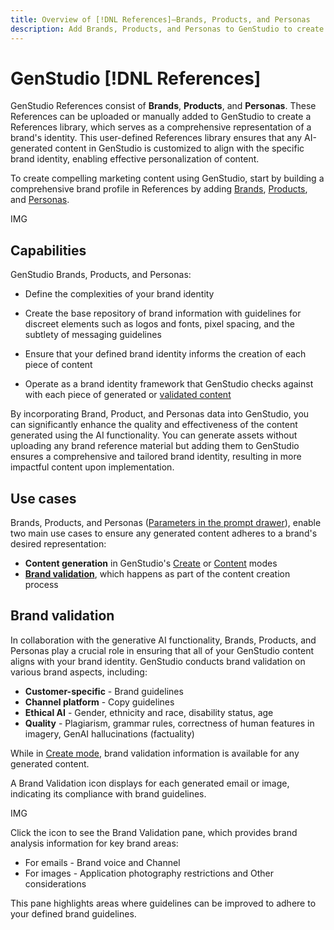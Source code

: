 ```yaml
---
title: Overview of [!DNL References]—Brands, Products, and Personas
description: Add Brands, Products, and Personas to GenStudio to create a comprehensive brand profile that includes all aspects of a brand's representation.
---
```


# GenStudio [!DNL References]

GenStudio References consist of **Brands**, **Products**, and **Personas**. These References can be uploaded or manually added to GenStudio to create a References library, which serves as a comprehensive representation of a brand's identity. This user-defined References library ensures that any AI-generated content in GenStudio is customized to align with the specific brand identity, enabling effective personalization of content.

To create compelling marketing content using GenStudio, start by building a comprehensive brand profile in References by adding [Brands](/help/user-guide/references/brands.md), [Products](/help/user-guide/references/products.md), and [Personas](/help/user-guide/references/personas.md).

IMG

## Capabilities

GenStudio Brands, Products, and Personas:

* Define the complexities of your brand identity

* Create the base repository of brand information with guidelines for discreet elements such as logos and fonts, pixel spacing, and the subtlety of messaging guidelines
* Ensure that your defined brand identity informs the creation of each piece of content
* Operate as a brand identity framework that GenStudio checks against with each piece of generated or [validated content](#brand-validation)

By incorporating Brand, Product, and Personas data into GenStudio, you can significantly enhance the quality and effectiveness of the content generated using the AI functionality. You can generate assets without uploading any brand reference material but adding them to GenStudio ensures a comprehensive and tailored brand identity, resulting in more impactful content upon implementation.

## Use cases

Brands, Products, and Personas ([Parameters in the prompt drawer](/help/user-guide/create/overview.md#prompts)), enable two main use cases to ensure any generated content adheres to a brand's desired representation:

* **Content generation** in GenStudio's [Create](/help/user-guide/create/overview.md) or [Content](/help/user-guide/content/overview.md) modes
* [**Brand validation**](#brand-validation), which happens as part of the content creation process

<!-- ## Governance

## Limitations -->

## Brand validation

In collaboration with the generative AI functionality, Brands, Products, and Personas play a crucial role in ensuring that all of your GenStudio content aligns with your brand identity. GenStudio conducts brand validation on various brand aspects, including:

* **Customer-specific** - Brand guidelines
* **Channel platform** - Copy guidelines
* **Ethical AI** - Gender, ethnicity and race, disability status, age
* **Quality** - Plagiarism, grammar rules, correctness of human features in imagery, GenAI hallucinations (factuality)

While in [Create mode](/help/user-guide/create/overview.md), brand validation information is available for any generated content.

A Brand Validation icon displays for each generated email or image, indicating its compliance with brand guidelines.

IMG

Click the icon to see the Brand Validation pane, which provides brand analysis information for key brand areas:

* For emails - Brand voice and Channel
* For images - Application photography restrictions and Other considerations

This pane highlights areas where guidelines can be improved to adhere to your defined brand guidelines.

<!-- ## Sample guides

## Brands

## Products

## Personas -->
